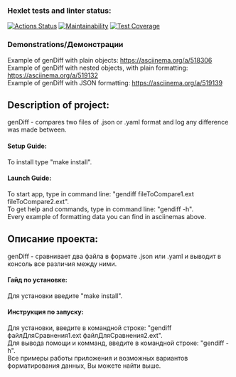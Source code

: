 ### Hexlet tests and linter status:

[![Actions Status](https://github.com/ViktorFAlex/frontend-project-46/workflows/hexlet-check/badge.svg)](https://github.com/ViktorFAlex/frontend-project-46/actions)
[![Maintainability](https://api.codeclimate.com/v1/badges/9a9be89c302d18b51243/maintainability)](https://codeclimate.com/github/ViktorFAlex/frontend-project-46/maintainability)
[![Test Coverage](https://api.codeclimate.com/v1/badges/9a9be89c302d18b51243/test_coverage)](https://codeclimate.com/github/ViktorFAlex/frontend-project-46/test_coverage)

### Demonstrations/Демонстрации

Example of genDiff with plain objects: https://asciinema.org/a/518306    
Example of genDiff with nested objects, with plain formatting: https://asciinema.org/a/519132    
Example of genDiff with JSON formatting: https://asciinema.org/a/519139    

## Description of project:
genDiff - compares two files of .json or .yaml format and log any difference was made between.
#### Setup Guide: 
To install type "make install".
#### Launch Guide:
To start app, type in command line: "gendiff fileToCompare1.ext fileToCompare2.ext".    
To get help and commands, type in command line: "gendiff -h".    
Every example of formatting data you can find in asciinemas above.        
## Описание проекта:
genDiff - сравнивает два файла в формате .json или .yaml и выводит в консоль все различия между ними.
#### Гайд по установке:
Для установки введите "make install".
#### Инструкция по запуску: 
Для установки, введите в командной строке: "gendiff файлДляСравнения1.ext файлДляСравнения2.ext".    
Для вывода помощи и комманд, введите в командной строке: "gendiff -h".    
Все примеры работы приложения и возможных вариантов форматирования данных, Вы можете найти выше.    

